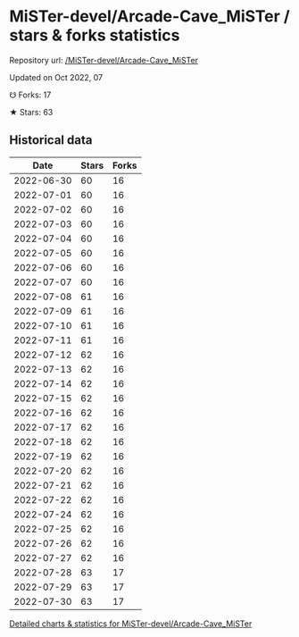 # MiSTer-devel/Arcade-Cave_MiSTer / stars & forks statistics

Repository url: [/MiSTer-devel/Arcade-Cave_MiSTer](https://github.com/MiSTer-devel/Arcade-Cave_MiSTer)

Updated on Oct 2022, 07

☋ Forks: 17

★ Stars: 63

## Historical data
| Date | Stars | Forks |
|------|-------|-------|
| 2022-06-30 | 60 | 16 | 
| 2022-07-01 | 60 | 16 | 
| 2022-07-02 | 60 | 16 | 
| 2022-07-03 | 60 | 16 | 
| 2022-07-04 | 60 | 16 | 
| 2022-07-05 | 60 | 16 | 
| 2022-07-06 | 60 | 16 | 
| 2022-07-07 | 60 | 16 | 
| 2022-07-08 | 61 | 16 | 
| 2022-07-09 | 61 | 16 | 
| 2022-07-10 | 61 | 16 | 
| 2022-07-11 | 61 | 16 | 
| 2022-07-12 | 62 | 16 | 
| 2022-07-13 | 62 | 16 | 
| 2022-07-14 | 62 | 16 | 
| 2022-07-15 | 62 | 16 | 
| 2022-07-16 | 62 | 16 | 
| 2022-07-17 | 62 | 16 | 
| 2022-07-18 | 62 | 16 | 
| 2022-07-19 | 62 | 16 | 
| 2022-07-20 | 62 | 16 | 
| 2022-07-21 | 62 | 16 | 
| 2022-07-22 | 62 | 16 | 
| 2022-07-24 | 62 | 16 | 
| 2022-07-25 | 62 | 16 | 
| 2022-07-26 | 62 | 16 | 
| 2022-07-27 | 62 | 16 | 
| 2022-07-28 | 63 | 17 | 
| 2022-07-29 | 63 | 17 | 
| 2022-07-30 | 63 | 17 | 


[Detailed charts & statistics for MiSTer-devel/Arcade-Cave_MiSTer](https://reviewgithub.com/rep/MiSTer-devel/Arcade-Cave_MiSTer)
